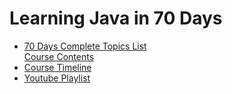 # Learning Java in 70 Days
<ul>
 <li>
<a href="https://cutt.ly/learn_java_in_70_days_repo">70 Days Complete Topics List</a></li>
</li>
<a href="https://cutt.ly/learn_java_course_outline">Course Contents</a></li>
<li>
<a href="https://cutt.ly/learn_java_timeline">Course Timeline </a>
 </li>
 <li>
 <a href="https://cutt.ly/redirect_github_to_learn_java_in_70_days">Youtube Playlist</a>
</li>
 </ul>
